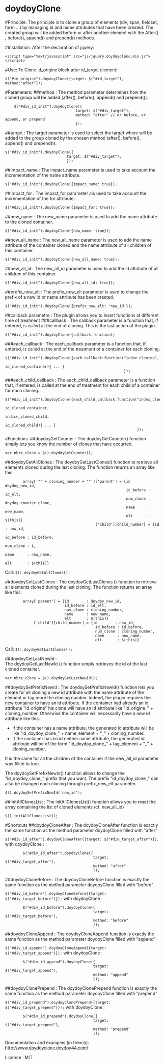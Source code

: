 doydoyClone
===========

#Principle:
The principle is to clone a group of elements (div, span, fieldset, form ...) by managing id and name attributes that have been created.
The created group will be added before or after another element with the After() , before(), append() and prepend() methods.

#Installation:
After the declaration of jquery:

`<script type="text/javascript" src="js/jquery.doydoyclone.min.js"></script>`

#Use:
To Clone id_origine block after id_target element:

`$("#id_origine").doydoyClone({target: $("#id_target"), method:"after"});`


#Parameters:
##method :
The method parameter determines how the cloned group will be added (after(), before(), append() and prepend()).
```
    $("#div_id_init").doydoyClone({
                                target: $("#div_target"), 
                                method: "after" // or before, or append, or prepend
                                });
```                            
##target :
The target parameter is used to select the target where will be added to the group cloned by the chosen method (after(), before(), append() and prepend()).
```
$("#div_id_init").doydoyClone({
                            target: $("#div_target"),
                            });
```
##impact_name :
The impact_name parameter is used to take account the incrementation of the name attribute.

`$("#div_id_init").doydoyClone({impact_name: true});`

##impact_for :
The impact_for parameter ais used to take account the incrementation of the for attribute.

`$("#div_id_init").doydoyClone({impact_for: true});`

##new_name :
The new_name parameter is used to add the name attribute to the cloned container.

`$("#div_id_init").doydoyClone({new_name: true});`

##new_all_name :
The new_all_name parameter is used to add the name attribute of the container cloned and the name attribute of all children of this container.

`$("#div_id_init").doydoyClone({new_all_name: true});`

##new_all_id :
The new_all_id parameter is used to add the id attribute of all children of this container.

`$("#div_id_init").doydoyClone({new_all_id: true});`

##prefix_new_elt :
The prefix_new_elt parameter is used to change the prefix of a new id or name attribute has been created.

`$("#div_id_init").doydoyClone({prefix_new_elt: 'new_id'});`
 
##callback parametre :
The plugin allows you to insert functions at different time of treatment
###callback :
The callback parameter is a function that, if entered, is called at the end of cloning. This is the last action of the plugin.

`$("#div_id_init").doydoyClone({callback:function);`
        
        
###each_callback :
The each_callback parameter is a function that, if entered, is called at the end of the treatment of a container for each cloning.
```
$("#div_id_init").doydoyClone({each_callback:function("index_cloning", 
                                                      id_cloned_container){ ... }
                                                      });
```
###each_child_callback :
The each_child_callback parameter is a function that, if entered, is called at the end of treatment for each child of a container for each cloning.
```
$("#div_id_init").doydoyClone({each_child_callback:function("index_cloning", 
                                                            id_cloned_container, 
                                                            indice_cloned_child, 
                                                            id_cloned_child){ ... }
                                                            });
```

#Functions:
##doydoyGetCounter :
The doydoyGetCounter() function simply lets you know the number of clones that have occurred.

`var nbre_clone = $().doydoyGetCounter();`

##doydoyGetAllClones :
The doydoyGetLastClones() function to retrieve all elements cloned during the last cloning.
The function returns an array like this:  
```        
        array['"' + cloning_number + '"']['parent'] = {id        : doydoy_new_id,
                                                       id_before : id_elt,
                                                       num_clone : doydoy_counter_clone,
                                                       name      : new_name,
                                                       elt       : $(this)}
                                         ['child'][child_number] = {id        : new_id,
                                                                    id_before : id_before,
                                                                    num_clone : i,
                                                                    name      : new_name,
                                                                    elt       : $(this)}
```                                                                        
Call:
`$().doydoyGetAllClones();`

##doydoyGetLastClones :
The doydoyGetLastClones () function to retrieve all elements cloned during the last cloning.
The function returns an array like this:  
```        
        array['parent'] = {id        : doydoy_new_id,
                           id_before : id_elt,
                           num_clone : cloning_number,
                           name      : new_name,
                           elt       : $(this)}
             ['child'][child_number] = {id        : new_id,
                                         id_before : id_before,
                                         num_clone : cloning_number,
                                         name      : new_name,
                                         elt       : $(this)}
```                                                                 
Call:
`$().doydoyGetLastClones();`   

##doydoyGetLastNewId :   
The doydoyGetLastNewId () function simply retrieves the id of the last cloned container.

`var nbre_clone = $().doydoyGetLastNewId();`
       
##doydoySetPrefixNewId :
The doydoySetPrefixNewId() function lets you create for all cloning a new id attribute with the name attribute of the element or tag more the cloning number.
Indeed, the plugin requires the new container to have an id attribute.
If the container had already an id attribute "id_origine" his clone will have an id attribute like "id_origine_" + cloning_number.
Otherwise the container will necessarily have a new id attribute like this:

* If the container has a name attribute, the generated id attribute will be like "id_doydoy_clone_" + name_element + "_" + cloning_number.
* If the container has no id neither name attribute, the generated id attribute will be of the form "id_doydoy_clone_" + tag_element + "_" + cloning_number.
    
It is the same for all the children of the container if the new_all_id parameter was filled to true.
    
The doydoySetPrefixNewId() function allows to change the "id_doydoy_clone_" prefix that you want.
The prefix "id_doydoy_clone_" can also be changed each cloning through prefix_new_elt parameter.
    
`$().doydoySetPrefixNewId('new_id');`

##initAllClonesList :
The initAllClonesList() function allows you to reset the array containing the list of cloned elements (cf. new_all_id)

`$().initAllClonesList();`

#Shortcuts
##doydoyCloneAfter :
The doydoyCloneAfter function is exactly the same function as the method parameter doydoyClone filled with "after"

`$("#div_id_after").doydoyCloneAfter({target: $("#div_target_after")});`
with doydoyClone : 
```      
        $("#div_id_after").doydoyClone({
                                        target: $("#div_target_after"),
                                        method: "after"
                                        });
```        

##doydoyCloneBefore :
The doydoyCloneBefore function is exactly the same function as the method parameter doydoyClone filled with "before"

`$("#div_id_before").doydoyCloneBefore({target: $("#div_target_before")});`
with doydoyClone : 
```      
        $("#div_id_before").doydoyClone({
                                        target: $("#div_target_before"), 
                                        method: "before"
                                        });
```               
                                            
##doydoyCloneAppend :
The doydoyCloneAppend function is exactly the same function as the method parameter doydoyClone filled with "append"

`$("#div_id_append").doydoyCloneAppend({target: $("#div_target_append")});`
with doydoyClone : 
```             
        $("#div_id_append").doydoyClone({
                                        target: $("#div_target_append"), 
                                        method: "append"
                                        });
```            
                                               
##doydoyClonePrepend :
The doydoyClonePrepend function is exactly the same function as the method parameter doydoyClone filled with "prepend"

`$("#div_id_prepend").doydoyClonePrepend({target: $("#div_target_prepend")});`
with doydoyClone : 
```      
        $("#div_id_prepend").doydoyClone({
                                        target: $("#div_target_prepend"), 
                                        method: "prepend"
                                        });
```                

Documentation and examples (in french):  http://www.doydoyclone.doydoy44.com/

Licence : MIT
